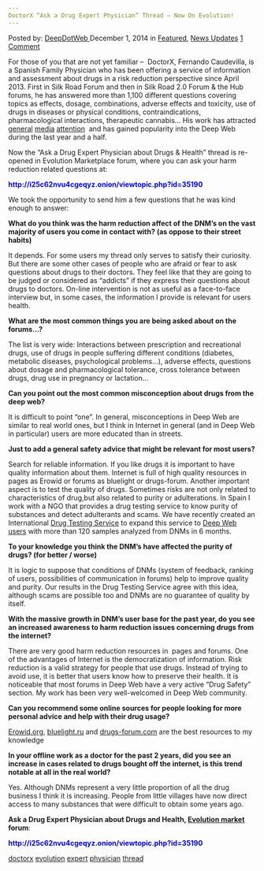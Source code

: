 ```yaml
---
DoctorX “Ask a Drug Expert Physician” Thread – Now On Evolution!
---
```

<article class="post-listing post-8513 post type-post status-publish format-standard has-post-thumbnail hentry  tag-doctorx tag-evolution tag-expert tag-physician tag-thread">
    <div class="post-inner">
        <span>Posted by: <a href="https://www.deepdotweb.com/author/admin/" title="">DeepDotWeb </a></span>
    <span>December 1, 2014</span>
    <span>in <a href="https://www.deepdotweb.com/category/deepdot-news/" rel="category tag">Featured</a>, <a href="https://www.deepdotweb.com/category/news-updates/" rel="category tag">News Updates</a></span>
    <span><a href="https://www.deepdotweb.com/2014/12/01/doctorx-ask-drug-expert-physician-thread-now-evolution/#comments">1 Comment</a></span>
    </p>
    <div class="clear"></div>
    <div class="entry">
    <p>For those of you that are not yet familiar &#8211;  DoctorX, Fernando Caudevilla, is a Spanish Family Physician who has been offering a service of information and assessment about drugs in a risk reduction perspective since April 2013. First in Silk Road Forum and then in Silk Road 2.0 Forum &amp; the Hub forums, he has answered more than 1,100 different questions covering topics as effects, dosage, combinations, adverse effects and toxicity, use of drugs in diseases or physical conditions, contraindications, pharmacological interactions, therapeutic cannabis&#8230; His work has attracted <a href="http://www.theage.com.au/national/fernando-caudevilla-spanish-doctor-advises-drug-users-on-the-dark-webs-silk-road-20141020-118lfi.html" target="_blank">general</a> <a href="http://www.msnbc.com/ronan-farrow/watch/a-different-type-of-drug-test-313349187622" target="_blank">media</a> <a href="http://www.vice.com/read/this-doctor-wants-to-provide-quality-control-for-your-illegal-drugs-821)" target="_blank">attention</a>  and has gained popularity into the Deep Web during the last year and a half.</p>
    <p>Now the &#8220;Ask a Drug Expert Physician about Drugs &amp; Health&#8221; thread is re-opened in Evolution Marketplace forum, where you can ask your harm reduction related questions at:</p>
    <p><span style="color: #0000ff;"><strong>http://i25c62nvu4cgeqyz.onion/<wbr />viewtopic.php?id=35190</strong></span></p>
    <p>We took the opportunity to send him a few questions that he was kind enough to answer:</p>
    <p><strong>What do you think was the harm reduction affect of the DNM&#8217;s on the vast majority of users you come in contact with? (as oppose to their street habits)</strong></p>
    <p>It depends. For some users my thread only serves to satisfy their curiosity. But there are some other cases of people who are afraid or fear to ask questions about drugs to their doctors. They feel like that they are going to be judged or considered as &#8220;addicts&#8221; if they express their questions about drugs to doctors. On-line intervention is not as useful as a face-to-face interview but, in some cases, the information I provide is relevant for users health.</p>
    <p><strong>What are the most common things you are being asked about on the forums&#8230;?</strong></p>
    <p>The list is very wide: Interactions between prescription and recreational drugs, use of drugs in people suffering different conditions (diabetes, metabolic diseases, psychological problems&#8230;), adverse effects, questions about dosage and pharmacological tolerance, cross tolerance between drugs, drug use in pregnancy or lactation&#8230;</p>
    <p><strong>Can you point out the most common misconception about drugs from the deep web?</strong></p>
    <p>It is difficult to point &#8220;one&#8221;. In general, misconceptions in Deep Web are similar to real world ones, but I think in Internet in general (and in Deep Web in particular) users are more educated than in streets.</p>
    <p><strong>Just to add a general safety advice that might be relevant for most users?</strong></p>
    <p>Search for reliable information. If you like drugs it is important to have quality information about them. Internet is full of high quality resources in pages as Erowid or forums as bluelight or drugs-forum. Another important aspect is to test the quality of drugs. Sometimes risks are not only related to characteristics of drug,but also related to purity or adulterations. In Spain I work with a NGO that provides a drug testing service to know purity of substances and detect adulterants and scams. We have recently created an International <a href="http://energycontrol.org/noticias/528-international.html" target="_blank">Drug Testing Service</a> to expand this service to <a title="Energy Control: Drug Testing Service For DeepWeb Users" href="http://www.deepdotweb.com/2014/04/06/energy-control-drug-testing-service-for-deepweb-users/" target="_blank">Deep Web users</a> with more than 120 samples analyzed from DNMs in 6 months.</p>
    <p><strong>To your knowledge you think the DNM&#8217;s have affected the purity of drugs? (for better / worse)</strong></p>
    <p>It is logic to suppose that conditions of DNMs (system of feedback, ranking of users, possibilities of communication in forums) help to improve quality and purity. Our results in the Drug Testing Service agree with this idea, although scams are possible too and DNMs are no guarantee of quality by itself.</p>
    <p><strong>With the massive growth in DNM&#8217;s user base for the past year, do you see an increased awareness to harm reduction issues concerning drugs from the internet?</strong></p>
    <p>There are very good harm reduction resources in  pages and forums. One of the advantages of Internet is the democratization of information. Risk reduction is a valid strategy for people that use drugs. Instead of trying to avoid use, it is better that users know how to preserve their health. It is noticeable that most forums in Deep Web have a very active &#8220;Drug Safety&#8221; section. My work has been very well-welcomed in Deep Web community.</p>
    <p><strong>Can you recommend some online sources for people looking for more personal advice and help with their drug usage?</strong></p>
    <p><a href="https://www.erowid.org/" target="_blank">Erowid.org</a>, <a href="http://bluelight.ru" target="_blank">bluelight.ru</a> and <a href="http://drugs-forum.com" target="_blank">drugs-forum.com</a> are the best resources to my knowledge</p>
    <p><strong>In your offline work as a doctor for the past 2 years, did you see an increase in cases related to drugs bought off the internet, is this trend notable at all in the real world?</strong></p>
    <p>Yes. Although DNMs represent a very little proportion of all the drug business I think it is increasing. People from little villages have now direct access to many substances that were difficult to obtain some years ago.</p>
    <p><strong>Ask a Drug Expert Physician about Drugs and Health, <a href="http://www.deepdotweb.com/marketplace-directory/listing/evolution-marketplace" target="_blank">Evolution market</a> forum</strong>:</p>
    <p><span style="color: #0000ff;"><strong>http://i25c62nvu4cgeqyz.onion/<wbr />viewtopic.php?id=35190</strong></span></p>
    </div>
    <a href="https://www.deepdotweb.com/tag/doctorx/" rel="tag">doctorx</a>  <a href="https://www.deepdotweb.com/tag/evolution/" rel="tag">evolution</a> <a href="https://www.deepdotweb.com/tag/expert/" rel="tag">expert</a> <a href="https://www.deepdotweb.com/tag/physician/" rel="tag">physician</a> <a href="https://www.deepdotweb.com/tag/thread/" rel="tag">thread</a></span> <span style="display:none" class="updated">2014-12-01</span>
    <div style="display:none" class="vcard author" itemprop="author" itemscope itemtype="http://schema.org/Person"><strong class="fn" itemprop="name">
    

